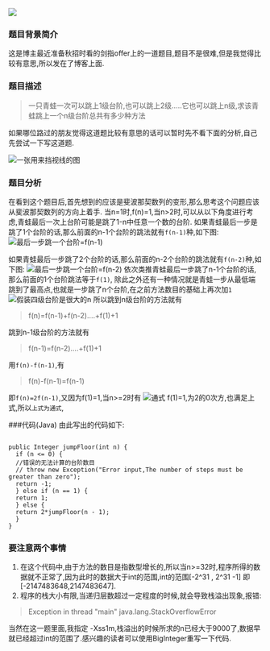 ![](https://img.hacpai.com/bing/20180511.jpg?imageView2/1/w/960/h/520/interlace/1/q/100) 


### 题目背景简介
这是博主最近准备秋招时看的剑指offer上的一道题目,题目不是很难,但是我觉得比较有意思,所以发在了博客上面.

### 题目描述
> 一只青蛙一次可以跳上1级台阶,也可以跳上2级.....它也可以跳上n级,求该青蛙跳上一个n级台阶总共有多少种方法


如果哪位路过的朋友觉得这道题比较有意思的话可以暂时先不看下面的分析,自己先尝试一下写这道题.

![一张用来挡视线的图](http://qiniuyun.indispensable.cn//file/2018/07/ef124f3764b445f0b8df44848e4dad86_image.png) 



### 题目分析

在看到这个题目后,首先想到的应该是斐波那契数列的变形,那么思考这个问题应该从斐波那契数列的方向上着手.
当n=1时,f(n)=1,当n>2时,可以从以下角度进行考虑,青蛙最后一次上台阶可能是跳了1-n中任意一个数的台阶.
如果青蛙最后一步是跳了1个台阶的话,那么前面的n-1个台阶的跳法就有`f(n-1)`种,如下图:
![最后一步跳一个台阶=f(n-1)](http://qiniuyun.indispensable.cn//file/2018/07/595f6191336846b78755afccd7cb57cd_image.png) 


如果青蛙最后一步跳了2个台阶的话,那么前面的n-2个台阶的跳法就有`f(n-2)`种,如下图:
![最后一步跳一个台阶=f(n-2)](http://qiniuyun.indispensable.cn//file/2018/07/15d28b6e6633463baf18a5c8e03f8d57_image.png) 
依次类推青蛙最后一步跳了n-1个台阶的话,那么前面的1个台阶跳法等于`f(1)`,
除此之外还有一种情况就是青蛙一步从最低端跳到了最高点,也就是一步跳了n个台阶,在之前方法数目的基础上再次加`1`
![假装四级台阶是很大的n](http://qiniuyun.indispensable.cn//file/2018/07/99663babea6e4b239ac61cc41ba67366_image.png) 
所以跳到n级台阶的方法就有
>  f(n)=f(n-1)+f(n-2)....+f(1)+1

跳到n-1级台阶的方法就有
>  f(n-1)=f(n-2)....+f(1)+1

用`f(n)-f(n-1)`,有
>  f(n)-f(n-1)=f(n-1)

即`f(n)=2f(n-1)`,又因为f(1)=1,当n>=2时有
![通式](http://qiniuyun.indispensable.cn//file/2018/07/f67c50fb39184ef6abd8c06aa3ffa723_image.png) 
f(1)=1,为2的0次方,也满足上式,所以`上式为通式`,

###代码(Java)
由此写出的代码如下:

```
  
public Integer jumpFloor(int n) {
  if (n <= 0) {
  //错误的无法计算的台阶数目
  // throw new Exception("Error input,The number of steps must be greater than zero");
  return -1;
  } else if (n == 1) {
  return 1;
  } else {
  return 2*jumpFloor(n - 1);
  }
}

```
### 要注意两个事情
1. 在这个代码中,由于方法的数目是指数型增长的,所以当n>=32时,程序所得的数据就不正常了,因为此时的数据大于int的范围,int的范围[-2^31 , 2^31 -1] 即 [-2147483648,2147483647].
2. 程序的栈大小有限,当递归层数超过一定程度的时候,就会导致栈溢出现象,报错:
>Exception in thread "main" java.lang.StackOverflowError

当然在这一题里面,我指定 -Xss1m,栈溢出的时候所求的n已经大于9000了,数据早就已经超过int的范围了.感兴趣的读者可以使用BigInteger重写一下代码.











